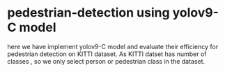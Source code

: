 # pedestrian-detection using yolov9-C model 
here we have implement yolov9-C model and  evaluate their efficiency for pedestrian detection on KITTI dataset. As KITTI datset has number of classes , so we only select person or pedestrian class in the dataset. 
